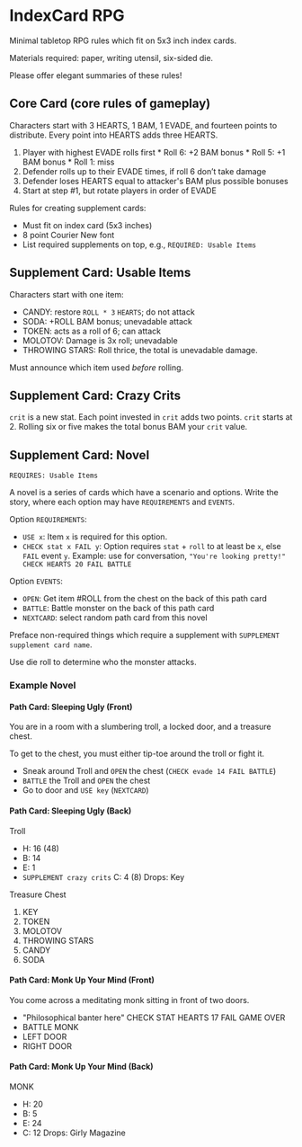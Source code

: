 # IndexCard RPG

Minimal tabletop RPG rules which fit on 5x3 inch index cards.

Materials required: paper, writing utensil, six-sided die.

Please offer elegant summaries of these rules!

## Core Card (core rules of gameplay)

Characters start with 3 HEARTS, 1 BAM, 1 EVADE, and fourteen points to distribute. Every point into HEARTS adds three HEARTS.

  1. Player with highest EVADE rolls first
    * Roll 6: +2 BAM bonus
    * Roll 5: +1 BAM bonus
    * Roll 1: miss
  2. Defender rolls up to their EVADE times, if roll 6 don’t take damage
  3. Defender loses HEARTS equal to attacker's BAM plus possible bonuses
  4. Start at step #1, but rotate players in order of EVADE

Rules for creating supplement cards:

  * Must fit on index card (5x3 inches)
  * 8 point Courier New font
  * List required supplements on top, e.g., `REQUIRED: Usable Items`

## Supplement Card: Usable Items

Characters start with one item:

  * CANDY: restore `ROLL * 3` `HEARTS`; do not attack
  * SODA: +ROLL BAM bonus; unevadable attack
  * TOKEN: acts as a roll of 6; can attack
  * MOLOTOV: Damage is 3x roll; unevadable
  * THROWING STARS: Roll thrice, the total is unevadable damage.

Must announce which item used *before* rolling.

## Supplement Card: Crazy Crits

`crit` is a new stat. Each point invested in `crit` adds two points. `crit` starts at 2. Rolling six or five makes the total bonus BAM your `crit` value.

## Supplement Card: Novel

`REQUIRES: Usable Items`

A novel is a series of cards which have a scenario and options. Write the story, where each option may have `REQUIREMENTS` and `EVENTS`.

Option `REQUIREMENTS`:
  * `USE x`: Item `x` is required for this option.
  * `CHECK stat x FAIL y`: Option requires `stat` + `roll` to at least be `x`, else `FAIL` event `y`. Example: use for conversation, `"You're looking pretty!" CHECK HEARTS 20 FAIL BATTLE`

Option `EVENTS`:
  * `OPEN`: Get item #ROLL from the chest on the back of this path card
  * `BATTLE`: Battle monster on the back of this path card
  * `NEXTCARD`: select random path card from this novel

Preface non-required things which require a supplement with `SUPPLEMENT supplement card name`.

Use die roll to determine who the monster attacks.
  
### Example Novel

#### Path Card: Sleeping Ugly (Front)

You are in a room with a slumbering troll, a locked door, and a treasure chest.

To get to the chest, you must either tip-toe around the troll or fight it.

- Sneak around Troll and `OPEN` the chest (`CHECK evade 14 FAIL BATTLE`)
- `BATTLE` the Troll and `OPEN` the chest
- Go to door and `USE key` (`NEXTCARD`)

#### Path Card: Sleeping Ugly (Back)

Troll
  - H: 16 (48)
  - B: 14
  - E: 1
  - `SUPPLEMENT crazy crits` C: 4 (8)
Drops: Key

Treasure Chest
  1. KEY
  2. TOKEN
  3. MOLOTOV
  4. THROWING STARS
  5. CANDY
  6. SODA

#### Path Card: Monk Up Your Mind (Front)

You come across a meditating monk sitting in front of two doors.

  - "Philosophical banter here" CHECK STAT HEARTS 17 FAIL GAME OVER
  - BATTLE MONK
  - LEFT DOOR
  - RIGHT DOOR

#### Path Card: Monk Up Your Mind (Back)

MONK
  - H: 20
  - B: 5
  - E: 24
  - C: 12
Drops: Girly Magazine

